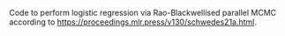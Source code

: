 Code to perform logistic regression via Rao-Blackwellised
parallel MCMC according to https://proceedings.mlr.press/v130/schwedes21a.html.



